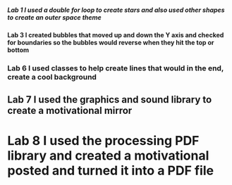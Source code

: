 ##### **Lab 1** I used a double for loop to create stars and also used other shapes to create an outer space theme
#### **Lab 3** I created bubbles that moved up and down the Y axis and checked for boundaries so the bubbles would reverse when they hit the top or bottom
### **Lab 6** I used classes to help create lines that would in the end, create a cool background
## **Lab 7** I used the graphics and sound library to create a motivational mirror 
# **Lab 8** I used the processing PDF library and created a motivational posted and turned it into a PDF file
